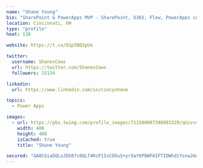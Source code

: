 ```yaml
---
name: "Shane Young"
bio: "SharePoint & PowerApps MVP - SharePoint, O365, Flow, PowerApps consulting? @PowerApps911 | Pure Snark? You found it."
location: Cincinnati, OH
type: "profile"
heat: 138

website: https://t.co/91p5BQ3pUe

twitter:
  username: ShanesCows
  url: https://twitter.com/ShanesCows
  followers: 15134

linkedin:
  url: https://www.linkedin.com/in/cincyshane

topics:
  - Power Apps

images:
  - url: https://pbs.twimg.com/profile_images/713100007398883329/qUzvsvQ3_400x400.jpg
    width: 400
    height: 400
    isCached: true
    title: "Shane Young"

secured: "GA0CGiaDQLoJDh87c0QLf4RcP1IvCO5uS+yrXaY6P8WFAIFTIDWhdiYsnwJGdu7++OAeDc8K5wtLwPGZXsltj0m0OqqaMdeZEc3Dus9FM1UerBVlp+V0bYSW3WwleK520hG+gLNiO3BMYVpiuoeQ+46QnFtVCCrhnfjIAUSPDBy8OCGf6kRyqYLlnmMO+NFAU4t4byjdrSdTNgR5eEISGUCWGXB7Rd35GVO/cn++91zAc0LgrMHtKhjf3ygc5xB2lBwJrTo3dWfirmq+wvyQpous3ELJXRoTFe9HK0J9B5IZnlKJxYKBPz7O1XRSd3cNgZ8X6eYwd7Q7VC0a59jbevCrAV8Z9qOXCrDYmrxROk4v4Ut4KK4gBFGzEnL8gahBu6GoxleNJq+SYbKgia3ImMsKLFavGvgq6bk9rsAydaU=;LLBS4La2p9Jh6Rw/Msc9sA=="
---
```


